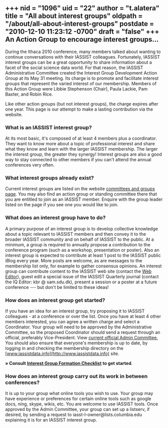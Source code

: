 +++
nid = "1096"
uid = "22"
author = "t.alatera"
title = "All about interest groups"
oldpath = "/about/all-about-interest-groups"
postdate = "2010-12-10 11:23:12 -0700"
draft = "false"
+++
An Action Group to encourage interest groups\...
------------------------------------------------

During the Ithaca 2010 conference, many members talked about wanting to
continue conversations with their IASSIST colleagues. Fortunately,
IASSIST interest groups can be a great opportunity to share information
about a facet of the social science data world. For that reason, the
IASSIST Administrative Committee created the Interest Group Development
Action Group at its May 31 meeting. Its charge is to promote and
facilitate interest groups that represent the varied interest of our
membership. Members of this Action Group were Libbie Stephenson (Chair),
Paula Lackie, Pam Baxter, and Robin Rice.

Like other action groups (but not interest groups), the charge expires
after one year. This page is our attempt to make a lasting contribution
via the website.

### What is an IASSIST interest group?

At its most basic, it's composed of at least 4 members plus a
coordinator. They want to know more about a topic of professional
interest and share what they know and learn with the larger IASSIST
membership. The larger the interest group, the greater they synergy!
Interest groups are also a good way to stay connected to other members
if you can't attend the annual conferences very often.

### What interest groups already exist?

Current interest groups are listed on the website [committees and groups
page](https://iassistdata.org/about/committees.html). You may also find
an action group or standing committee there that you are entitled to
join as an IASSIST member. Enquire with the group leader listed on the
page if you see one you would like to join.

### What does an interest group have to do?

A primary purpose of an interest group is to develop collective
knowledge about a topic relevant to IASSIST members and then convey it
to the broader IASSIST community and on behalf of IASSIST to the public.
At a minimum, a group is required to annually propose a contribution to
the conference program (such as a workshop, presentation or poster).
Also an interest group is expected to contribute at least 1 post to the
IASSIST public iBlog every year. More posts are welcome, as are messages
to the membership list only, for example to gather consensus opinions.
An interest group can contribute content to the IASSIST web site
(contact the [Web Editor](https://iassistdata.org/about/web-team)),
guest edit a special issue of the IASSIST Quarterly journal (contact the
IQ Editor: kbr @ sam.sdu.dk), present a session or a poster at a future
conference --- but don't be limited to these ideas!

### How does an interest group get started?

If you have an idea for an interest group, try proposing it to IASSIST
colleagues - at a conference or over the list. Once you have at least 4
other members interested, you can agree a written charge and select a
Coordinator. Your group will need to be approved by the Administrative
Committee, so the proposed Coordinator should send a request through an
official, preferably Vice-President. View [current official Admin
Committee.](https://iassistdata.org/about/officials.html) You should
also ensure that everyone's membership is up to date, by logging in and
checking the membership directory on the
[www.iassistdata.info](http://www.iassistdata.info) site.

**» Consult** **[Interest Group Formation
Checklist](http://www.iassistdata.org/file/about/interest_group_checklist.pdf)
to get started**.

### How does an interest group carry out its work in between conferences?

It is up to your group what online tools you wish to use. Your group may
have experience or preferences for certain online tools such as google
docs, ning, skype, wikis, etc. You are welcome to use IASSIST tools.
Once approved by the Admin Committee, your group can set up a listserv,
if desired, by sending a request to iasst-l-owner\@lists.columbia.edu
explaining it is for an IASSIST interest group.
